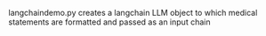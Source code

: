  langchaindemo.py creates a langchain LLM object to which medical statements are formatted and passed as an input chain
